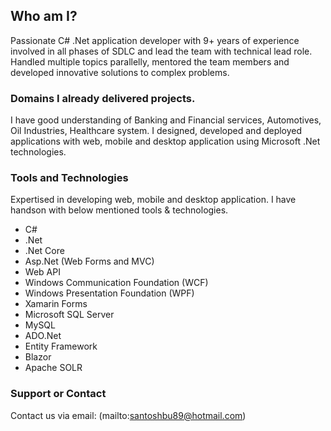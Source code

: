 ## Who am I?

Passionate C# .Net application developer with 9+ years of experience involved in all phases of SDLC and lead the team with technical lead role. Handled multiple topics parallelly, mentored the team members and developed innovative solutions to complex problems.


### Domains I already delivered projects.

I have good understanding of Banking and Financial services, Automotives, Oil Industries, Healthcare system. I designed, developed and deployed applications with web, mobile 
and desktop application using Microsoft .Net technologies.


### Tools and Technologies

Expertised in developing web, mobile and desktop application. I have handson with below mentioned tools & technologies.

- C#
- .Net
- .Net Core
- Asp.Net (Web Forms and MVC)
- Web API
- Windows Communication Foundation (WCF)
- Windows Presentation Foundation (WPF)
- Xamarin Forms
- Microsoft SQL Server
- MySQL
- ADO.Net
- Entity Framework
- Blazor
- Apache SOLR


### Support or Contact

Contact us via email: (mailto:santoshbu89@hotmail.com)

